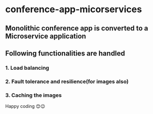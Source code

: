 # conference-app-micorservices

## Monolithic conference app is converted to a Microservice application

## Following functionalities are handled

### 1. Load balancing
### 2. Fault tolerance and resilience(for images also)
### 3. Caching the images

Happy coding 😊😉

